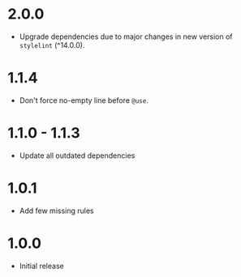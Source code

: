 # 2.0.0
- Upgrade dependencies due to major changes in new version of `stylelint` (^14.0.0).

# 1.1.4
- Don't force no-empty line before `@use`. 

# 1.1.0 - 1.1.3
- Update all outdated dependencies

# 1.0.1
- Add few missing rules

# 1.0.0
- Initial release
